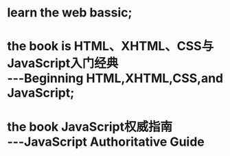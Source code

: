 learn the web bassic;
=
the book is HTML、XHTML、CSS与JavaScript入门经典</br>---Beginning HTML,XHTML,CSS,and JavaScript;
=
the book JavaScript权威指南</br>---JavaScript Authoritative Guide
=

